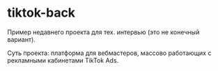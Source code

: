 # tiktok-back
Пример недавнего проекта для тех. интервью (это не конечный вариант).

Суть проекта: платформа для вебмастеров, массово работающих с рекламными кабинетами TikTok Ads.
